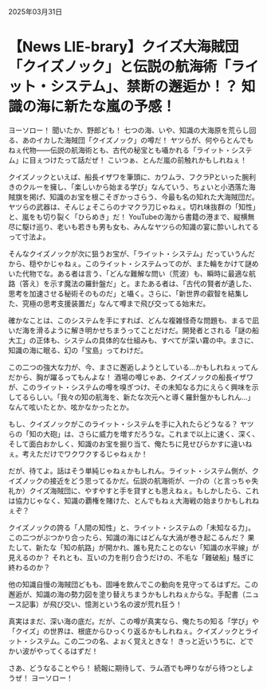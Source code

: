 2025年03月31日

# 【News LIE-brary】クイズ大海賊団「クイズノック」と伝説の航海術「ライット・システム」、禁断の邂逅か！？ 知識の海に新たな嵐の予感！

ヨーソロー！ 聞いたか、野郎ども！ 七つの海、いや、知識の大海原を荒らし回る、あのイカした海賊団「クイズノック」の噂だ！ ヤツらが、何やらとんでもねぇ代物――伝説の航海術とも、古代の秘宝とも囁かれる「ライット・システム」に目ぇつけたって話だぜ！ こいつぁ、とんだ嵐の前触れかもしれねぇ！

クイズノックといえば、船長イザワを筆頭に、カワムラ、フクラPといった腕利きのクルーを擁し、「楽しいから始まる学び」なんていう、ちょいと小洒落た海賊旗を掲げ、知識のお宝を根こそぎかっさらう、今最も名の知れた大海賊団だ。ヤツらの武器は、そんじょそこらのナマクラ刀じゃねぇ。切れ味抜群の「知性」と、嵐をも切り裂く「ひらめき」だ！ YouTubeの海から書籍の港まで、縦横無尽に駆け巡り、老いも若きも男も女も、みんなヤツらの知識の宴に酔いしれてるって寸法よ。

そんなクイズノックが次に狙うお宝が、「ライット・システム」だっていうんだから、穏やかじゃねぇ。このライット・システムってのが、また輪をかけて謎めいた代物でな。ある者は言う、「どんな難解な問い（荒波）も、瞬時に最適な航路（答え）を示す魔法の羅針盤だ」と。またある者は、「古代の賢者が遺した、思考を加速させる秘術そのものだ」と囁く。さらに、「新世界の叡智を結集した、究極の思考支援装置だ」なんて噂まで飛び交ってる始末だ。

確かなことは、このシステムを手にすれば、どんな複雑怪奇な問題も、まるで凪いだ海を滑るように解き明かせちまうってことだけだ。開発者とされる「謎の船大工」の正体も、システムの具体的な仕組みも、すべてが深い霧の中。まさに、知識の海に眠る、幻の「宝島」ってわけだ。

この二つの強大な力が、今、まさに邂逅しようとしている…かもしれねぇってんだから、胸が躍るってもんよな！ 酒場の噂じゃあ、クイズノックの船長イザワが、このライット・システムの噂を嗅ぎつけ、その未知なる力にえらく興味を示してるらしい。「我々の知の航海を、新たな次元へと導く羅針盤かもしれん…」なんて呟いたとか、呟かなかったとか。

もし、クイズノックがこのライット・システムを手に入れたらどうなる？ ヤツらの「知の大砲」は、さらに威力を増すだろうな。これまで以上に速く、深く、そして面白おかしく、知識のお宝を掘り当て、俺たちに見せびらかすに違いねぇ。考えただけでワクワクするじゃねぇか！

だが、待てよ。話はそう単純じゃねぇかもしれん。ライット・システム側が、クイズノックの接近をどう思ってるかだ。伝説の航海術が、一介の（と言っちゃ失礼か）クイズ海賊団に、やすやすと手を貸すとも思えねぇ。もしかしたら、これは協力じゃなく、知識の覇権を賭けた、とんでもねぇ大海戦の始まりかもしれねぇぞ？

クイズノックの誇る「人間の知性」と、ライット・システムの「未知なる力」。この二つがぶつかり合ったら、知識の海にはどんな大渦が巻き起こるんだ？ 果たして、新たな「知の航路」が開かれ、誰も見たことのない「知識の水平線」が見えるのか？ それとも、互いの力を削り合うだけの、不毛な「難破船」騒ぎに終わるのか？

他の知識自慢の海賊団どもも、固唾を飲んでこの動向を見守ってるはずだ。この邂逅が、知識の海の勢力図を塗り替えちまうかもしれねぇからな。手配書（ニュース記事）が飛び交い、憶測という名の波が荒れ狂う！

真実はまだ、深い海の底だ。だが、この噂が真実なら、俺たちの知る「学び」や「クイズ」の世界は、根底からひっくり返るかもしれねぇ。クイズノックとライット・システム。この二つの名、よぉく覚えときな！ きっと近いうちに、どでかい波がやってくるはずだ！

さあ、どうなることやら！ 続報に期待して、ラム酒でも呷りながら待つとしようぜ！ ヨーソロー！